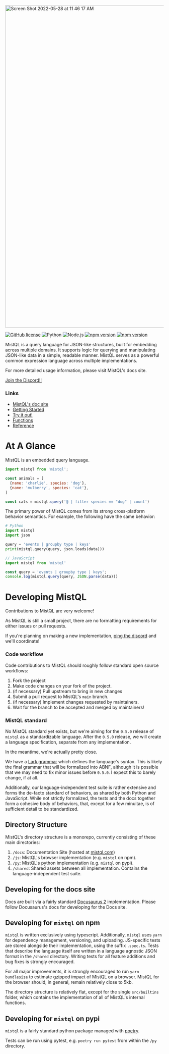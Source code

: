 <img width="1022" alt="Screen Shot 2022-05-28 at 11 46 17 AM" src="https://user-images.githubusercontent.com/1979887/170838934-0553c383-d517-4158-8d29-589cd089ec28.png">

[![GitHub license](https://img.shields.io/badge/license-MIT-blue.svg)](https://github.com/evinism/mistql/blob/main/LICENSE) 
![Python](https://github.com/evinism/mistql/actions/workflows/python.yml/badge.svg) 
![Node.js](https://github.com/evinism/mistql/actions/workflows/node.js.yml/badge.svg) 
[![npm version](https://img.shields.io/npm/v/mistql.svg?style=flat)](https://www.npmjs.com/package/mistql)
[![npm version](https://img.shields.io/pypi/v/mistql.svg?style=flat)](https://pypi.org/project/mistql/)

MistQL is a query language for JSON-like structures, built for embedding across multiple domains. It supports
logic for querying and manipulating JSON-like data in a simple, readable manner. MistQL serves as a powerful 
common expression language across multiple implementations.

For more detailed usage information, please visit MistQL's docs site.

[Join the Discord!!](https://discord.gg/YupxqvE5Jk)

### Links

- [MistQL's doc site](https://www.mistql.com/)
- [Getting Started](https://www.mistql.com/docs/intro)
- [Try it out!](https://www.mistql.com/tryitout)
- [Functions](https://www.mistql.com/docs/reference/functions)
- [Reference](https://www.mistql.com/docs/reference/overview)

# At A Glance

MistQL is an embedded query language.

```js
import mistql from 'mistql';

const animals = [
  {name: 'charlie', species: 'dog'},
  {name: 'mulberry', species: 'cat'},
]

const cats = mistql.query('@ | filter species == "dog" | count')
```

The primary power of MistQL comes from its strong cross-platform behavior semantics. For example, the following have the same behavior:

```py 
# Python
import mistql
import json

query = 'events | groupby type | keys'
print(mistql.query(query, json.loads(data)))
```

```js
// JavaScript
import mistql from 'mistql'

const query = 'events | groupby type | keys';
console.log(mistql.query(query, JSON.parse(data)))
```

# Developing MistQL

Contributions to MistQL are very welcome!

As MistQL is still a small project, there are no formatting requirements for either issues or pull requests.

If you're planning on making a new implementation, [ping the discord](https://discord.gg/YupxqvE5Jk) and we'll coordinate!

### Code workflow

Code contributions to MistQL should roughly follow standard open source workflows:

1. Fork the project
2. Make code changes on your fork of the project.
3. (if necessary) Pull upstream to bring in new changes
4. Submit a pull request to MistQL's `main` branch.
5. (if necessary) Implement changes requested by maintainers.
6. Wait for the branch to be accepted and merged by maintainers!

### MistQL standard

No MistQL standard yet exists, but we're aiming for the `0.5.0` release of `mistql` as a standardizable language. After the `0.5.0` release, we will create a language specification, separate from any implementation.

In the meantime, we're actually pretty close.

We have a [Lark grammar](https://github.com/evinism/mistql/blob/main/py/mistql/grammar.lark) 
which defines the language's syntax. This is likely the final grammar that will be formalized 
into ABNF, although it is possible that we may need to fix minor issues before `0.5.0`. I
expect this to barely change, if at all.

Additionally, our language-independent test suite is rather extensive and forms the de-facto
standard of behaviors, as shared by both Python and JavaScript. While not strictly formalized, 
the tests and the docs together form a cohesive body of behaviors, that, except for a few 
minuitae, is of sufficient detail to be standardized.

## Directory Structure

MistQL's directory structure is a monorepo, currently consisting of these main directories:

1. `/docs`: Documentation Site (hosted at [mistql.com](https://www.mistql.com/))
2. `/js`: MistQL's browser implementation (e.g. `mistql` on npm).
3. `/py`: MistQL's python implementation (e.g. `mistql` on pypi).
4. `/shared`: Shared assets between all implementation. Contains the language-independent test suite.

## Developing for the docs site

Docs are built via a fairly standard [Docusaurus 2](https://docusaurus.io/) implementation. Please follow Docusaurus's docs for developing for the Docs site.

## Developing for `mistql` on npm

`mistql` is written exclusively using typescript. Additionally, `mistql` uses `yarn` for dependency management, versioning, and uploading. JS-specific tests are stored alongside their implementation, using the suffix `.spec.ts`. Tests that describe the language itself are written in a language agnostic JSON format in the `/shared` directory. Writing tests for all feature additions and bug fixes is strongly encouraged.

For all major improvements, it is strongly encouraged to run `yarn bundlesize` to estimate gzipped impact of MistQL on a browser. MistQL for the browser should, in general, remain relatively close to 5kb.

The directory structure is relatively flat, except for the single `src/builtins` folder, which contains the implementation of all of MistQL's internal functions.

## Developing for `mistql` on pypi

`mistql` is a fairly standard python package managed with [poetry](https://python-poetry.org/).

Tests can be run using pytest, e.g. `poetry run pytest` from within the `/py` directory.
